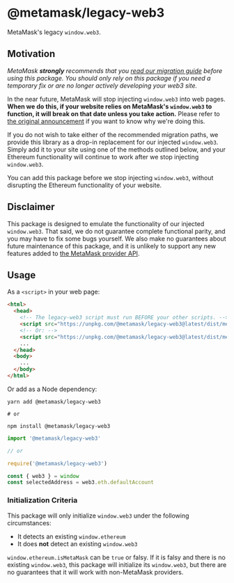 # @metamask/legacy-web3

MetaMask's legacy `window.web3`.

## Motivation

_MetaMask **strongly** recommends that you [read our migration guide](https://docs.metamask.io/guide/provider-migration.html#replacing-window-web3) before using this package._
_You should only rely on this package if you need a temporary fix or are no longer actively developing your web3 site._

In the near future, MetaMask will stop injecting `window.web3` into web pages.
**When we do this, if your website relies on MetaMask's `window.web3` to function, it will break on that date unless you take action.**
Please refer to [the original announcement](https://medium.com/metamask/no-longer-injecting-web3-js-4a899ad6e59e) if you want to know why we're doing this.

If you do not wish to take either of the recommended migration paths, we provide this library as a drop-in replacement for our injected `window.web3`.
Simply add it to your site using one of the methods outlined below, and your Ethereum functionality will continue to work after we stop injecting `window.web3`.

You can add this package before we stop injecting `window.web3`, without disrupting the Ethereum functionality of your website.

## Disclaimer

This package is designed to emulate the functionality of our injected `window.web3`.
That said, we do not guarantee complete functional parity, and you may have to fix some bugs yourself.
We also make no guarantees about future maintenance of this package, and it is unlikely to support any new features added to [the MetaMask provider API](https://docs.metamask.io/guide/ethereum-provider.html).

## Usage

As a `<script>` in your web page:

```html
<html>
  <head>
    <!-- The legacy-web3 script must run BEFORE your other scripts. -->
    <script src="https://unpkg.com/@metamask/legacy-web3@latest/dist/metamask.web3.min.js"></script>
    <!-- Or: -->
    <script src="https://unpkg.com/@metamask/legacy-web3@latest/dist/metamask.web3.js"></script>
    ...
  </head>
  <body>
    ...
  </body>
</html>
```

Or add as a Node dependency:

```shell
yarn add @metamask/legacy-web3

# or

npm install @metamask/legacy-web3
```

```javascript
import '@metamask/legacy-web3'

// or

require('@metamask/legacy-web3')

const { web3 } = window
const selectedAddress = web3.eth.defaultAccount
```

### Initialization Criteria

This package will only initialize `window.web3` under the following circumstances:

- It detects an existing `window.ethereum`
- It does **not** detect an existing `window.web3`

`window.ethereum.isMetaMask` can be `true` or falsy.
If it is falsy and there is no existing `window.web3`, this package will initialize its `window.web3`, but there are no guarantees that it will work with non-MetaMask providers.
